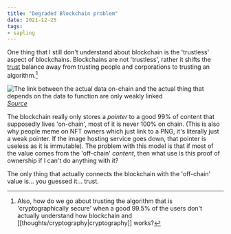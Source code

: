 ```yaml
---
title: "Degraded Blockchain problem"
date: 2021-12-25
tags:
- sapling
---
```


One thing that I still don't understand about blockchain is the 'trustless' aspect of blockchains. Blockchains are not 'trustless', rather it shifts the [trust](thoughts/trust.md) balance away from trusting people and corporations to trusting an algorithm.[^1]

![The link between the actual data on-chain and the actual thing that depends on the data to function are only *weakly* linked](/thoughts/images/degraded-blockchain.png)[*Source*](https://www.fortressofdoors.com/the-degraded-blockchain-problem/)

The blockchain really only stores a *pointer* to a good 99% of content that supposedly lives 'on-chain', most of it is never 100% on chain. (This is also why people meme on NFT owners which just link to a PNG, it's literally just a weak pointer. If the image hosting service goes down, that pointer is useless as it is immutable). The problem with this model is that if most of the value comes from the 'off-chain' *content*, then what use is this proof of ownership if I can't do anything with it?

The only thing that actually connects the blockchain with the 'off-chain' value is... you guessed it... trust.

[^1]: Also, how do we go about trusting the algorithm that is 'cryptographically secure' when a good 99.5% of the users don't actually understand how blockchain and [[thoughts/cryptography|cryptography]] works?